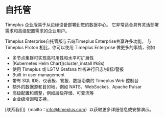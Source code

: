 # 自托管

Timeplus 企业版易于从边缘设备部署到您的数据中心。 它非常适合具有灵活部署需求和高级配置需求的企业用户。

Timeplus Enterprise自托管版与云端Timeplus Enterprise共享许多功能。 与 Timeplus Proton 相比，你可以使用 Timeplus Enterprise 做更多的事情，例如

- 多节点集群可实现高可用性和水平可扩展性
- [Kubernetes Helm Chart](cluster_install #k8s)
- 使用 Timeplus 或 LGTM Grafana 堆栈进行日志/指标/警报
- Built-in user management
- 带有 SQL IDE、仪表板、警报、数据沿袭的 Timeplus Web 控制台
- 额外的数据源和目的地，例如 NATS、WebSocket、Apache Pulsar
- 高级配置和调整，例如层级存储、可变流等
- 企业级培训和支持。

[联系我们]（mailto：info@timeplus.com）以获取更多详细信息或安排演示。
